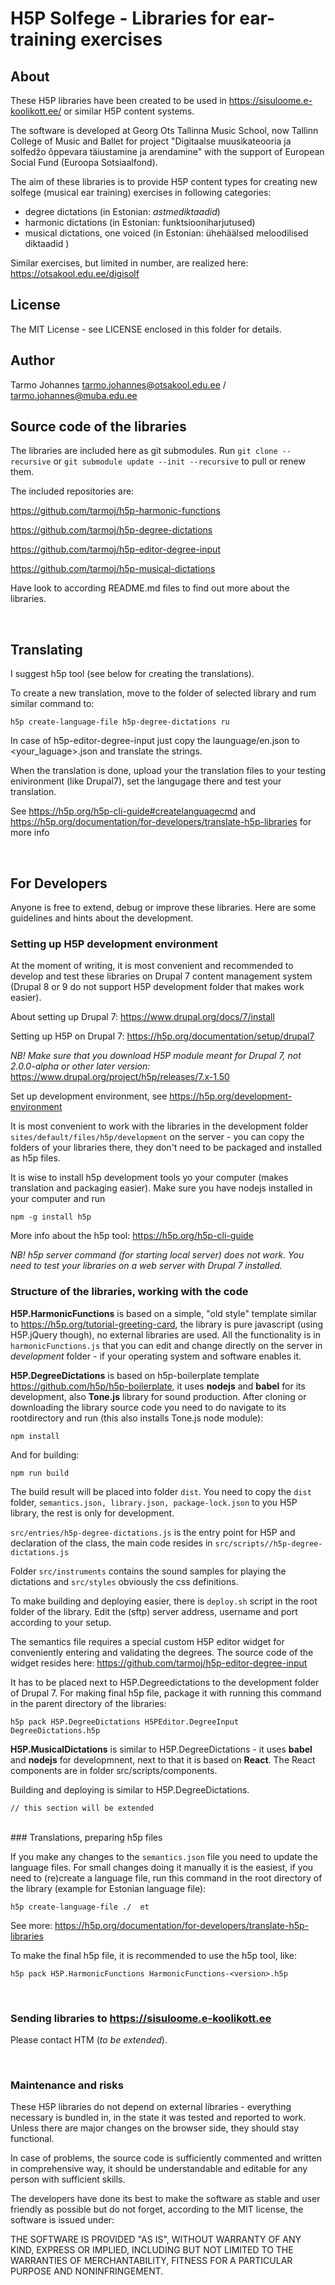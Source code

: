 H5P Solfege - Libraries for ear-training exercises
==========

## About

These H5P libraries have been created to be used in https://sisuloome.e-koolikott.ee/ or similar H5P content systems. 

The software is developed at Georg Ots Tallinna Music School, now Tallinn College of Music and Ballet for project "Digitaalse muusikateooria ja solfedžo õppevara täiustamine ja arendamine"   with the support of European Social Fund (Euroopa Sotsiaalfond).


The aim of these libraries is to provide H5P content types for creating new solfege (musical ear training)  exercises in following categories:

- degree dictations (in Estonian: *astmediktaadid*)
- harmonic dictations (in Estonian: funktsiooniharjutused)
- musical dictations, one voiced (in Estonian: ühehäälsed meloodilised diktaadid )


Similar exercises, but limited in number,  are realized here: https://otsakool.edu.ee/digisolf



## License

The MIT License -  see LICENSE enclosed in this folder for details.


## Author

Tarmo Johannes tarmo.johannes@otsakool.edu.ee / tarmo.johannes@muba.edu.ee



## Source code of the libraries

The libraries are included here as git submodules. Run `git clone --recursive` or  `git submodule update --init --recursive` to pull or renew them.

The included repositories are:

https://github.com/tarmoj/h5p-harmonic-functions

https://github.com/tarmoj/h5p-degree-dictations

https://github.com/tarmoj/h5p-editor-degree-input

https://github.com/tarmoj/h5p-musical-dictations


Have look to according README.md files to find out more about the libraries.

<br>

## Translating

I suggest h5p tool (see below for creating the translations).

To create a new translation, move to the folder of selected library and rum similar command to:

    h5p create-language-file h5p-degree-dictations ru

In case of h5p-editor-degree-input just copy the launguage/en.json to <your_laguage>.json and translate the strings.

When the translation is done, upload your the translation files to your testing enivironment (like Drupal7), set the langugage there and test your translation.


See https://h5p.org/h5p-cli-guide#createlanguagecmd and https://h5p.org/documentation/for-developers/translate-h5p-libraries for more info 


<br>

## For Developers

Anyone is free to extend, debug or improve these libraries. Here are some guidelines and hints about the development.

### Setting up H5P development environment

At the moment of writing, it is most convenient and recommended to develop and test these libraries on Drupal 7 content management system (Drupal 8 or 9 do not support H5P development folder that makes work easier).

About setting up Drupal 7: https://www.drupal.org/docs/7/install

Setting up H5P on Drupal 7: https://h5p.org/documentation/setup/drupal7 

*NB! Make sure that you download H5P module meant for Drupal 7, not 2.0.0-alpha or other later version:* https://www.drupal.org/project/h5p/releases/7.x-1.50

Set up development environment, see https://h5p.org/development-environment

It is most convenient to work with the libraries in the development folder `sites/default/files/h5p/development` on the server -  you can copy the folders of your libraries there, they don't need to be packaged and installed as h5p files.

It is wise to install h5p development tools yo your computer (makes translation and packaging easier). Make sure you have nodejs installed in your computer and run

	npm -g install h5p

More info about the h5p tool: https://h5p.org/h5p-cli-guide

*NB! h5p server command (for starting local server) does not work. You need to test your libraries on a web server with Drupal 7 installed.*



### Structure of the libraries, working with the code

**H5P.HarmonicFunctions** is based on a simple, "old style" template similar to https://h5p.org/tutorial-greeting-card,  the library is pure javascript (using H5P.jQuery though), no external libraries are used. All the functionality is in `harmonicFunctions.js` that you can edit and change directly on the server in *development* folder -  if your operating system and software enables it.

**H5P.DegreeDictations** is based on h5p-boilerplate template https://github.com/h5p/h5p-boilerplate, it uses **nodejs** and **babel** for its development, also **Tone.js** library for sound production. After cloning or downloading the library source code you need to do navigate to its rootdirectory and run (this also installs Tone.js node module):

	npm install

And for building:

	npm run build

The build result will be placed into folder `dist`. You need to copy the `dist` folder, `semantics.json, library.json, package-lock.json` to you H5P library, the rest is only for development.

`src/entries/h5p-degree-dictations.js` is the entry point for H5P and declaration of the class, the main code resides in `src/scripts//h5p-degree-dictations.js` 

Folder `src/instruments` contains the sound samples for playing the dictations and `src/styles` obviously the css definitions.

To make building and deploying easier, there is `deploy.sh` script in the root folder of the library. Edit the (sftp) server address, username and port according to your setup.

The semantics file requires a special custom H5P editor widget for conveniently entering and validating the degrees. The source code of the widget resides here: https://github.com/tarmoj/h5p-editor-degree-input

It has to be placed next to H5P.Degreedictations to the development folder of Drupal 7. For making final h5p file, package it with running this command in the parent directory of the libraries:  
  
	h5p pack H5P.DegreeDictations H5PEditor.DegreeInput  DegreeDictations.h5p  


**H5P.MusicalDictations** is similar to H5P.DegreeDictations -  it uses **babel** and **nodejs** for developmnent, next to that it is based on **React**.  The React components are in folder src/scripts/components.

Building and deploying is similar to H5P.DegreeDictations.

	// this section will be extended

<br>
### Translations, preparing h5p files

If you make any changes to the `semantics.json` file you need to update the language files. For small changes doing it manually it is the easiest, if you need to (re)create a language file, run this command in the root directory of the library (example for Estonian language file):

	h5p create-language-file ./  et

See more:  https://h5p.org/documentation/for-developers/translate-h5p-libraries

To make the final h5p file, it is recommended to use the h5p tool, like:

	h5p pack H5P.HarmonicFunctions HarmonicFunctions-<version>.h5p


<br>


### Sending libraries to https://sisuloome.e-koolikott.ee

Please contact HTM (*to be extended*).

 
<br> 

### Maintenance and risks


These H5P libraries do not depend on external libraries -  everything necessary is bundled in, in the state it was tested and reported to work. Unless there are major changes on the browser side, they should stay functional.

In case of problems, the source code is sufficiently commented and written in comprehensive way, it should be understandable and editable for any person with sufficient skills.

The developers have done its best to make the software as stable and user friendly as possible but do not forget,  according to the MIT license, the software is issued under:

THE SOFTWARE IS PROVIDED "AS IS", WITHOUT WARRANTY OF ANY KIND, EXPRESS OR
IMPLIED, INCLUDING BUT NOT LIMITED TO THE WARRANTIES OF MERCHANTABILITY,
FITNESS FOR A PARTICULAR PURPOSE AND NONINFRINGEMENT.
 
 







